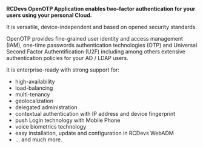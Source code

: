 **RCDevs OpenOTP Application enables two-factor authentication for your users using your personal Cloud.**

It is versatile, device-independent and based on opened security standards.

OpenOTP provides fine-grained user identity and access management (IAM), one-time passwords authentication technologies (OTP) and Universal Second Factor Authentification (U2F) including among others extensive authentication policies for your AD / LDAP users.

It is enterprise-ready with strong support for:

* high-availability
* load-balancing
* multi-tenancy
* geolocalization
* delegated administration
* contextual authentication with IP address and device fingerprint
* push Login technology with Mobile Phone
* voice biometrics technology
* easy installation, update and configuration in RCDevs WebADM
* ... and much more.
